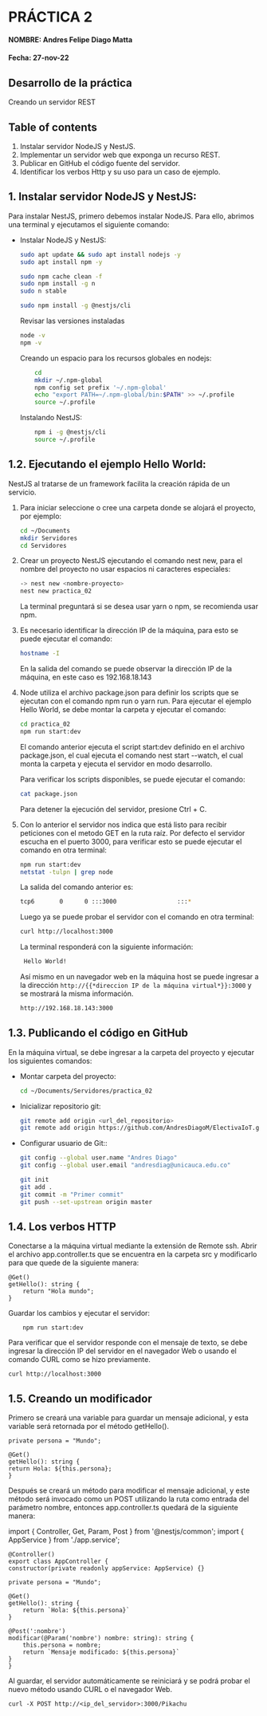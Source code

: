
# PRÁCTICA 2

#### NOMBRE: Andres Felipe Diago Matta
#### Fecha: 27-nov-22

## Desarrollo de la práctica
Creando un servidor REST

## Table of contents
1. Instalar servidor NodeJS y NestJS.
2. Implementar un servidor web que exponga un recurso REST.
3. Publicar en GitHub el código fuente del servidor.
4. Identificar los verbos Http y su uso para un caso de ejemplo.


## 1. Instalar servidor NodeJS y NestJS:
Para instalar NestJS, primero debemos instalar NodeJS. Para ello, abrimos una terminal y ejecutamos el siguiente comando:

* Instalar NodeJS y NestJS:
    ```bash
    sudo apt update && sudo apt install nodejs -y
    sudo apt install npm -y

    sudo npm cache clean -f
    sudo npm install -g n
    sudo n stable

    sudo npm install -g @nestjs/cli
    ```

    Revisar las versiones instaladas
    ```bash
    node -v
    npm -v
    ```
    Creando un espacio para los recursos globales en nodejs:
    ```bash
        cd
        mkdir ~/.npm-global
        npm config set prefix '~/.npm-global'
        echo "export PATH=~/.npm-global/bin:$PATH" >> ~/.profile
        source ~/.profile
    ```

    Instalando NestJS:
    ```bash
        npm i -g @nestjs/cli
        source ~/.profile
    ```


## 1.2. Ejecutando el ejemplo Hello World:
NestJS al tratarse de un framework facilita la creación rápida de un servicio.

1. Para iniciar seleccione o cree una carpeta donde se alojará el proyecto, por ejemplo:
    ```bash
    cd ~/Documents
    mkdir Servidores
    cd Servidores
    ```	

2. Crear un proyecto NestJS ejecutando el comando nest new, para el nombre del proyecto no usar espacios ni caracteres especiales:
    ```bash
    -> nest new <nombre-proyecto>
    nest new practica_02
    ```
    La terminal preguntará si se desea usar yarn o npm, se recomienda usar npm.

3. Es necesario identificar la dirección IP de la máquina, para esto se puede ejecutar el comando:

    ```bash
    hostname -I
    ```
    En la salida del comando se puede observar la dirección IP de la máquina, en este caso es 192.168.18.143 

4. Node utiliza el archivo package.json para definir los scripts que se ejecutan con el comando npm run o yarn run. Para ejecutar el ejemplo Hello World, se debe montar la carpeta y ejecutar el comando:
    ```bash
    cd practica_02
    npm run start:dev
    ```
    El comando anterior ejecuta el script start:dev definido en el archivo package.json, el cual ejecuta el comando nest start --watch, el cual monta la carpeta y ejecuta el servidor en modo desarrollo.

    Para verificar los scripts disponibles, se puede ejecutar el comando:
    ```bash
    cat package.json
    ```
    Para detener la ejecución del servidor, presione Ctrl + C.

5. Con lo anterior el servidor nos indica que está listo para recibir peticiones con el metodo GET en la ruta raíz. Por defecto el servidor escucha en el puerto 3000, para verificar esto se puede ejecutar el comando en otra terminal:

    ```bash
    npm run start:dev
    netstat -tulpn | grep node
    ```
    La salida del comando anterior es:
    ```bash
    tcp6       0      0 :::3000                 :::*                    LISTEN      7448/node 
    ```
    Luego ya se puede probar el servidor con el comando en otra terminal:
    ```bash
    curl http://localhost:3000
    ```
    La terminal responderá con la siguiente información:
    ```bash
     Hello World!
    ```

    Así mismo en un navegador web en la máquina host se puede ingresar a la dirección `http://{{*direccion IP de la máquina virtual*}}:3000` y se mostrará la misma información.
    ```bash	
    http://192.168.18.143:3000
    ```

## 1.3. Publicando el código en GitHub
En la máquina virtual, se debe ingresar a la carpeta del proyecto y ejecutar los siguientes comandos:
* Montar carpeta del proyecto:
    ```bash
    cd ~/Documents/Servidores/practica_02
    ```
* Inicializar repositorio git:
    ```bash
    git remote add origin <url_del_repositorio>
    git remote add origin https://github.com/AndresDiagoM/ElectivaIoT.git
    ```

* Configurar usuario de Git::
    ```bash
    git config --global user.name "Andres Diago"
    git config --global user.email "andresdiag@unicauca.edu.co"

    git init
  git add .
  git commit -m "Primer commit"
  git push --set-upstream origin master
    ```

## 1.4. Los verbos HTTP
Conectarse a la máquina virtual mediante la extensión de Remote ssh.
Abrir el archivo app.controller.ts que se encuentra en la carpeta src y modificarlo para que quede de la siguiente manera:
    
    @Get()
    getHello(): string {
        return "Hola mundo";
    }
    
Guardar los cambios y ejecutar el servidor:

    
        npm run start:dev
    

Para verificar que el servidor responde con el mensaje de texto, se debe ingresar la dirección IP del servidor en el navegador Web o usando el comando CURL como se hizo previamente.

    
    curl http://localhost:3000
    

## 1.5. Creando un modificador
Primero se creará una variable para guardar un mensaje adicional, y esta variable será retornada por el método getHello().


    private persona = "Mundo";

    @Get()
    getHello(): string {
    return Hola: ${this.persona};
    }

Después se creará un método para modificar el mensaje adicional, y este método será invocado como un POST utilizando la ruta como entrada del parámetro nombre, entonces app.controller.ts quedará de la siguiente manera:

import { Controller, Get, Param, Post } from '@nestjs/common';
import { AppService } from './app.service';

    @Controller()
    export class AppController {
    constructor(private readonly appService: AppService) {}

    private persona = "Mundo";

    @Get()
    getHello(): string {
        return `Hola: ${this.persona}`
    }

    @Post(':nombre')
    modificar(@Param('nombre') nombre: string): string {
        this.persona = nombre;
        return `Mensaje modificado: ${this.persona}`
    }
    }

Al guardar, el servidor automáticamente se reiniciará y se podrá probar el nuevo método usando CURL o el navegador Web.

    curl -X POST http://<ip_del_servidor>:3000/Pikachu

